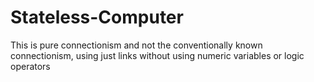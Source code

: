 # Stateless-Computer
This is pure connectionism and not the conventionally known connectionism, using just links without using numeric variables or logic operators
